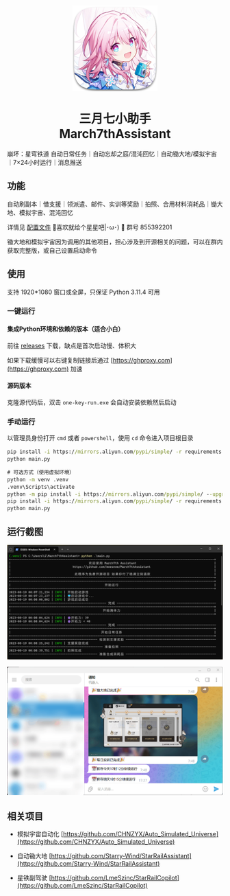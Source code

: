 <p align="center">
    <img src="./assets/logo/March7th.png">
</p>

<h1 align="center">
三月七小助手<br>
March7thAssistant
</h1>

崩坏：星穹铁道 自动日常任务｜自动忘却之庭/混沌回忆｜自动锄大地/模拟宇宙｜7×24小时运行｜消息推送

## 功能

自动刷副本｜借支援｜领派遣、邮件、实训等奖励｜拍照、合用材料消耗品｜锄大地、模拟宇宙、混沌回忆

详情见 [配置文件](config.yaml) 🌟喜欢就给个星星吧|･ω･) 🌟 群号 855392201

锄大地和模拟宇宙因为调用的其他项目，担心涉及到开源相关的问题，可以在群内获取完整版，或自己设置启动命令

## 使用

支持 1920*1080 窗口或全屏，只保证 Python 3.11.4 可用

### 一键运行

#### 集成Python环境和依赖的版本（适合小白）

前往 [releases](https://github.com/moesnow/March7thAssistant/releases) 下载，缺点是首次启动慢、体积大

如果下载缓慢可以右键复制链接后通过 [https://ghproxy.com](https://ghproxy.com) 加速

#### 源码版本

克隆源代码后，双击 `one-key-run.exe` 会自动安装依赖然后启动

### 手动运行

以管理员身份打开 `cmd` 或者 `powershell`，使用 `cd` 命令进入项目根目录

```cmd
pip install -i https://mirrors.aliyun.com/pypi/simple/ -r requirements.txt
python main.py
```

```cmd
# 可选方式（使用虚拟环境）
python -m venv .venv
.venv\Scripts\activate
python -m pip install -i https://mirrors.aliyun.com/pypi/simple/ --upgrade pip
pip install -i https://mirrors.aliyun.com/pypi/simple/ -r requirements.txt
python main.py
```

## 运行截图

![terminal](assets/screenshot/terminal.png)

![telegram](assets/screenshot/telegram.png)

## 相关项目

- 模拟宇宙自动化 [https://github.com/CHNZYX/Auto_Simulated_Universe](https://github.com/CHNZYX/Auto_Simulated_Universe)

- 自动锄大地 [https://github.com/Starry-Wind/StarRailAssistant](https://github.com/Starry-Wind/StarRailAssistant)

- 星铁副驾驶 [https://github.com/LmeSzinc/StarRailCopilot](https://github.com/LmeSzinc/StarRailCopilot)